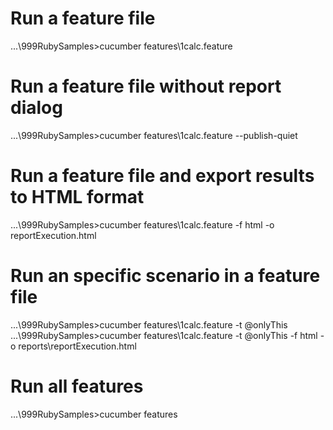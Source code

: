 Run a feature file
==================
...\999RubySamples>cucumber features\1calc.feature

Run a feature file without report dialog
==================================
...\999RubySamples>cucumber features\1calc.feature --publish-quiet

Run a feature file and export results to HTML format
====================================================
...\999RubySamples>cucumber features\1calc.feature -f html -o reportExecution.html

Run an specific scenario in a feature file
==========================================
...\999RubySamples>cucumber features\1calc.feature  -t @onlyThis
...\999RubySamples>cucumber features\1calc.feature  -t @onlyThis -f html -o reports\reportExecution.html

Run all features
================
...\999RubySamples>cucumber features
